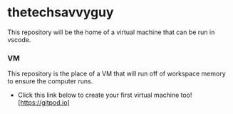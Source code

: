 # thetechsavvyguy
This repository will be the home of a virtual machine that can be run in vscode.

### VM
This repository is the place of a VM that will run off of workspace memory to
ensure the computer runs.

* Click this link below to create your first virtual machine too!
[https://gitpod.io]
